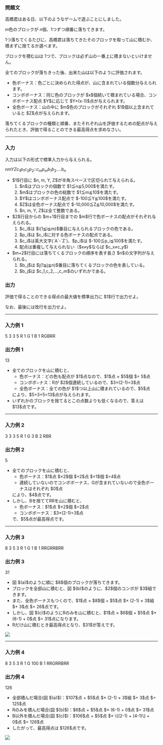 
<div>

<div>

### **問題文**

<section>
高橋君はある日、以下のようなゲームで遊ぶことにしました。

$m$色のブロックが $n$個、$1$つずつ順番に落ちてきます。

$1$つ落ちてくるたびに、高橋君は落ちてきたそのブロックを取って山に積むか、積まずに捨てるか選べます。

ブロックを積む山は $1$つで、ブロックは必ず山の一番上に積まないといけません。

全てのブロックが落ちきった後、出来た山は以下のように評価されます。

<ul>

<li>
色ボーナス：色ごとに決められた得点が、山に含まれている個数分与えられます。
</li>

<li>
コンボボーナス：同じ色のブロックが $x$個続いて積まれている場合、コンボボーナス配点 $Y$に応じて $Y×(x-1)$点が与えられます。
</li>

<li>
全色ボーナス：山の中に $m$色のブロックがそれぞれ $1$個以上含まれていると $Z$点が与えられます。
</li>

</ul>
落ちてくるブロックの種類と順番、またそれぞれ山を評価するための配点が与えられたとき、評価で得ることのできる最高得点を求めなさい。

</section>

</div>

---

<div>

<div>

### **入力**

<section>
入力は以下の形式で標準入力から与えられる。

<div>

$n$$m$$Y$$Z$$c_1$$p_1$$c_2$$p_2$$:$$:$$c_m$$p_m$$b_1b_2 ‥‥ b_n$
</div>

<ul>

<li>
$1$行目に $n, m, Y, Z$が半角スペースで区切られて与えられる。
		
<ol>

<li>
$n$はブロックの個数で $1≦n≦5,000$を満たす。
</li>

<li>
$m$はブロックの色の総数で $1≦m≦10$を満たす。
</li>

<li>
$Y$はコンボボーナス配点で $-100≦Y≦100$を満たす。
</li>

<li>
$Z$は全色ボーナス配点で $-10,000≦Z≦10,000$を満たす。
</li>

<li>
$n, m, Y, Z$は全て整数である。
</li>

</ol>

</li>

<li>
$2$行目からの $m+1$行目までの  $m$行で色ボーナスの配点がそれぞれ与えられる。
		
<ol>

<li>
$c_i$は $i(1≦i≦m)$番目に与えられるブロックの色である。
</li>

<li>
$p_i$は $c_i$に対する色ボーナスの配点である。
</li>

<li>
$c_i$は英大文字(`A`-`Z`)、$p_i$は $-100≦p_i≦100$を満たす。
</li>

<li>
配点は重複して与えられない（$x≠y$ならば $c_x≠c_y$)
</li>

</ol>

</li>

<li>
$m+2$行目には落ちてくるブロックの順序を表す長さ $n$の文字列が与えられる。
		
<ol>

<li>
$b_j$は $j(1≦j≦n)$番目に落ちてくるブロックの色を表している。
</li>

<li>
$b_j$は $c_1,c_2,...,c_m$のいずれかである。
</li>

</ol>

</li>

</ul>

</section>

</div>

</div>

<div>

### **出力**

<section>
評価で得ることのできる得点の最大値を標準出力に $1$行で出力せよ。

なお、最後には改行を出力せよ。

</section>

</div>

---

<div>

### **入力例 1**

<section>

<div>

5 3 3 5
R 1
G 1
B 1
RGBRR

</div>

</section>

</div>

<div>

### **出力例 1**

<section>

<div>

13

</div>

<ul>

<li>
全てのブロックを山に積むと、
		
<ul>

<li>
色ボーナス：どの色も配点が $1$点なので、$1$点 × $5$個 $= 5$点
</li>

<li>
コンボボ−ナス：Rが $2$個連続しているので、$3×(2-1)=3$点
</li>

<li>
全色ボーナス：全ての色が $1$つ以上山に積まれているので、$5$点
</li>

</ul>
により、$5+3+5=13$点が与えられます。
	
</li>

<li>
いずれかのブロックを捨てるとこの点数よりも低くなるので、答えは $13$点です。
</li>

</ul>

</section>

</div>

---

<div>

### **入力例 2**

<section>

<div>

3 3 3 5
R 1
G 3
B 2
RBR

</div>

</section>

</div>

<div>

### **出力例 2**

<section>

<div>

5

</div>

<ul>

<li>
全てのブロックを山に積むと、
		
<ul>

<li>
色ボーナス：$1$点 $×2$個 $+2$点 $×1$個 $=4$点
</li>

<li>
連続していないのでコンボボーナス、Gが含まれていないので全色ボーナスはそれぞれ $0$点
</li>

</ul>
により、$4$点です。
	
</li>

<li>
しかし、Bを捨ててRRを山に積むと、
		
<ul>

<li>
色ボーナス：$1$点 $×2$個 $=2$点
</li>

<li>
コンボボーナス：$3×(2-1)=3$点
</li>

</ul>
で、$5$点が最高得点です。
	
</li>

</ul>

</section>

</div>

---

<div>

### **入力例 3**

<section>

<div>

8 3 5 3
R 1
G 1
B 1
RRGRRBRR

</div>

</section>

</div>

<div>

### **出力例 3**

<section>

<div>

31

</div>

<ul>

<li>
図 $(a)$のように順に $8$個のブロックが落ちてきます。
</li>

<li>
ブロックを全部山に積むと、図 $(b)$のように、$2$個のコンボが $3$組できます。
</li>

<li>
また、全色ボーナスもつくので、$1$点 × $8$個 + $5$点 $× (2-1) × 3$組 $+ 3$点 $= 26$点です。
</li>

<li>
しかし、図 $(c)$のようにRのみを山に積むと、$1$点 × $6$個 + $5$点 $× (6-1) + 0$点 $= 31$点になります。
</li>

<li>
Rだけ山に積むとき最高得点となり、$31$が答えです。
</li>

</ul>

<img src="https://atcoder.jp/img/arc/010/3_1.png">

</img>

</section>

</div>

---

<div>

### **入力例 4**

<section>

<div>

8 3 5 3
R 1
G 100
B 1
RRGRRBRR

</div>

</section>

</div>

<div>

### **出力例 4**

<section>

<div>

126

</div>

<ul>

<li>
全部積んだ場合(図 $(a)$)：$107$点 + $5$点 $× (2-1) × 3$組 $+ 3$点 $= 125$点
</li>

<li>
Rのみを積んだ場合(図 $(b)$)：$6$点 + $5$点 $× (6-1) + 0$点 $= 31$点
</li>

<li>
B以外を積んだ場合(図 $(c)$)：$106$点 + $5$点 $× \{(2-1) + (4-1)\} + 0$点 $= 126$点
</li>

<li>
したがって、最高得点は $126$点です。

</li>

</ul>

<img src="https://atcoder.jp/img/arc/010/3_2.png">

</img>

</section>

</div>

</div>
